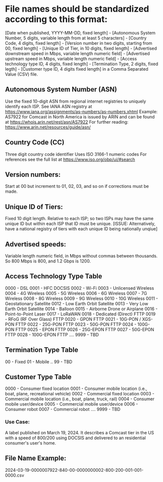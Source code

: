 # File names should be standardized according to this format:

[Date when published, YYYY-MM-DD, fixed length] - [Autonomous System Number, 5 digits, variable length from at least 5 characters] - 
[Country Code, 4 digits, fixed length] - [Version number in two digits, starting from 00, fixed length] - [Unique ID of Tier, in 10 digits, fixed length] - 
[Advertised downstream speed in Mbps, variable length numeric field] - [Advertised upstream speed in Mbps, variable length numeric field] - 
[Access technology type ID, 4 digits, fixed length] - [Termination Type, 2 digits, fixed legth] - [Customer type ID, 4 digits fixed length] in a 
Comma Separated Value (CSV) file.

## Autonomous System Number (ASN)
Use the fixed 10-digit ASN from regional internet registries to uniquely identify each ISP.
See IANA ASN registry at https://www.iana.org/assignments/as-numbers/as-numbers.xhtml
Example: AS7922 for Comcast in North America is issued by ARIN and can be found at https://whois.arin.net/rest/asn/AS7922
For further reading: https://www.arin.net/resources/guide/asn/

## Country Code (CC)
Three digit country code identifier
Uses ISO 3166-1 numeric codes
For references see the full list at https://www.iso.org/obp/ui/#search

## Version numbers: 
Start at 00 but increment to 01, 02, 03, and so on if corrections must be made. 

## Unique ID of Tiers: 
Fixed 10 digit length. Relative to each ISP; so two ISPs may have the same unique ID but within each ISP that ID must be unique.
[ISSUE: Alternatively, have a national registry of tiers with each unique ID being nationally unqiue]

## Advertised speeds: 
Variable length numeric field, in Mbps without commas between thousands. So 800 Mbps is 800, and 1.2 Gbps is 1200. 

## Access Technology Type Table
0000 - DSL
0001 - HFC DOCSIS
0002 - Wi-Fi
0003 - Unlicensed Wireless
0004 - 4G Wireless
0005 - 5G Wireless
0006 - 6G Wireless
0007 - 7G Wireless
0008 - 8G Wireless
0009 - 9G Wireless
0010 - 10G Wireless
0011 - Geostationary Satellite
0012 - Low Earth Orbit Satellite
0013 - Very Low Earth Orbit Satellite
0014 - Balloon
0015 - Airborne Drone or Airplane
0016 - Point-to-Point Laser
0017 - LoRaWAN 
0018 - Dedicated (Direct) FTTP
0019 - RFoG (RF Over Glass) FTTP
0020 - GPON FTTP
0021 - 10G-PON / XGS-PON FTTP
0022 - 25G-PON FTTP
0023 - 50G-PON FTTP
0024 - 100G-PON FTTP
0025 - EPON FTTP
0026 - 25G-EPON FTTP
0027 - 50G-EPON FTTP
0028 - 100G-EPON FTTP
....
9999 - TBD

## Termination Type Table
00 - Fixed
01 - Mobile
..
99 - TBD

## Customer Type Table
0000 - Consumer fixed location
0001 - Consumer mobile location (i.e., boat, plane, recreational vehicle)
0002 - Commercial fixed location
0003 - Commercial mobile location (i.e., boat, plane, truck, rail)
0004 - Consumer mobile user/device 
0005 - Commercial mobile user/device
0006 - Consumer robot
0007 - Commercial robot
....
9999 - TBD

### Use Case:
A label published on March 19, 2024. It describes a Comcast tier in the US with a speed of 800/200 using DOCSIS and delivered to an residential consumer's user's home. 

## File Name Example: 
2024-03-19-0000007922-840-00-0000000002-800-200-001-001-0000.csv

